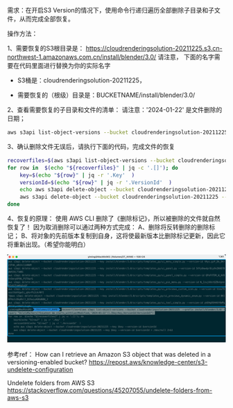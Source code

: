 需求：在开启S3 Version的情况下，使用命令行递归遍历全部删除子目录和子文件，从而完成全部恢复。

操作方法：

1、需要恢复的S3根目录是：
https://cloudrenderingsolution-20211225.s3.cn-northwest-1.amazonaws.com.cn/install/blender/3.0/
请注意， 下面的名字需要在代码里面进行替换为你的实际名字

- S3桶是：cloudrenderingsolution-20211225，

- 需要恢复的（根级）目录是：BUCKETNAME/install/blender/3.0/

  

2、查看需要恢复的子目录和文件的清单：
  请注意：'2024-01-22' 是文件删除的日期；

``` bash
aws s3api list-object-versions --bucket cloudrenderingsolution-20211225  --prefix install/blender/3.0/ --query "DeleteMarkers[?IsLatest && starts_with(LastModified,'2024-01-22')].{Key:Key,VersionId:VersionId}"
```


3、确认删除文件无误后，请执行下面的代码，完成文件的恢复

``` bash
recoverfiles=$(aws s3api list-object-versions --bucket cloudrenderingsolution-20211225  --prefix install/blender/3.0/ --query "DeleteMarkers[?IsLatest && starts_with(LastModified,'2024-01-22')].{Key:Key,VersionId:VersionId}")
for row in  $(echo "${recoverfiles}" | jq -c '.[]'); do
    key=$(echo "${row}" | jq -r '.Key'  )
    versionId=$(echo "${row}" | jq -r '.VersionId'  )
    echo aws s3api delete-object --bucket cloudrenderingsolution-20211225 --key $key --version-id $versionId 
    aws s3api delete-object --bucket cloudrenderingsolution-20211225 --key $key --version-id $versionId > /dev/null 2>&1
done
```



4、恢复的原理：
使用 AWS CLI 删除了《删除标记》，所以被删除的文件就自然恢复了！
因为取消删除可以通过两种方式完成：
A、删除将反转删除的删除标记；
B、将对象的先前版本复制到自身，这将使最新版本比删除标记更新，因此它将重新出现。（希望你能明白）

![image-20240122152011164](https://raw.githubusercontent.com/liangyimingcom/storage/master/PicGo/image-20240122152011164.png)



参考ref：
How can I retrieve an Amazon S3 object that was deleted in a versioning-enabled bucket?
https://repost.aws/knowledge-center/s3-undelete-configuration

Undelete folders from AWS S3
https://stackoverflow.com/questions/45207055/undelete-folders-from-aws-s3
